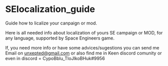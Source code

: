 # SElocalization_guide
Guide how to licalize your canpaign or mod.

Here is all needed info about localization of yours SE campaign or MOD, for any language, supported by Space Engineers game.

If, you need more info or have some advices/sugestions you can send me Email on unxepted@gmail.com
or also find me in Keen discord comunity or even in discord = CypoBblu_TIoJlkoBHuk#9956

